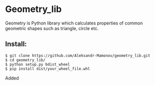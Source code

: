 # Geometry_lib
Geometry is Python library which calculates properties of common geometric shapes such as triangle, circle etc.

## Install:
    $ git clone https://github.com/Aleksandr-Mamonov/geometry_lib.git
    $ cd geometry_lib/
    $ python setup.py bdist_wheel
    $ pip install dist/your_wheel_file.whl

Added